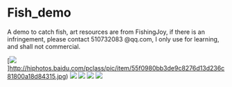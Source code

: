 Fish_demo
=========

A demo to catch fish, art resources are from FishingJoy, if there is an infringement, please contact 510732083 @qq.com, I only use for learning, and shall not commercial.


[![](http://hiphotos.baidu.com/pclass/pic/item/55f0980bb3de9c8276d13d236c81800a18d84315.jpg)]http://hiphotos.baidu.com/pclass/pic/item/55f0980bb3de9c8276d13d236c81800a18d84315.jpg)
[![](http://hiphotos.baidu.com/pclass/pic/item/30abd88da0ec08fa324f980b59ee3d6d54fbda7e.jpg)](http://hiphotos.baidu.com/pclass/pic/item/30abd88da0ec08fa324f980b59ee3d6d54fbda7e.jpg)
[![](http://hiphotos.baidu.com/pclass/pic/item/0ebf363c6709c93d8193855b9f3df8dcd0005460.jpg)](http://hiphotos.baidu.com/pclass/pic/item/0ebf363c6709c93d8193855b9f3df8dcd0005460.jpg)
[![](http://hiphotos.baidu.com/pclass/pic/item/de70f53cb13533fa60d71882a8d3fd1f40345b60.jpg)](http://hiphotos.baidu.com/pclass/pic/item/de70f53cb13533fa60d71882a8d3fd1f40345b60.jpg)
[![](http://hiphotos.baidu.com/pclass/pic/item/e70c0f2109f79052e850cc920cf3d7ca7acbd57e.jpg)](http://hiphotos.baidu.com/pclass/pic/item/e70c0f2109f79052e850cc920cf3d7ca7acbd57e.jpg)
